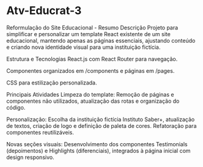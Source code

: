 # Atv-Educrat-3
Reformulação do Site Educacional - Resumo
Descrição
Projeto para simplificar e personalizar um template React existente de um site educacional, mantendo apenas as páginas essenciais, ajustando conteúdo e criando nova identidade visual para uma instituição fictícia.

Estrutura e Tecnologias
React.js com React Router para navegação.

Componentes organizados em /components e páginas em /pages.

CSS para estilização personalizada.

Principais Atividades
Limpeza do template:
Remoção de páginas e componentes não utilizados, atualização das rotas e organização do código.

Personalização:
Escolha da instituição fictícia Instituto Saber+, atualização de textos, criação de logo e definição de paleta de cores. Refatoração para componentes reutilizáveis.

Novas seções visuais:
Desenvolvimento dos componentes Testimonials (depoimentos) e Highlights (diferenciais), integrados à página inicial com design responsivo.
